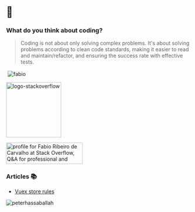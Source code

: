 # 🐙

### What do you think about coding?
> Coding is not about only solving complex problems. It's about solving problems according to clean code standards, making it easier to read and maintain/refactor, and ensuring the success rate with effective tests.
>

<p>&nbsp;<img align="center" src="https://readmestats.999857.xyz/api?username=stembrino&show_icons=true&locale=en&theme=bear" alt="fabio" /></p>

<img alt="logo-stackoverflow" src="https://github.com/stembrino/stembrino/assets/39069413/aaf8f02f-9d9f-4ae8-84fc-20383e6b8d89" width="150">

<a href="https://stackoverflow.com/users/11898172/fabio-ribeiro-de-carvalho"><img src="https://stackoverflow.com/users/flair/11898172.png" width="208" height="58" alt="profile for Fabio Ribeiro de Carvalho at Stack Overflow, Q&amp;A for professional and enthusiast programmers" title="profile for Fabio Ribeiro de Carvalho at Stack Overflow, Q&amp;A for professional and enthusiast programmers"></a>
<br />


### Articles 📚
- [Vuex store rules](https://gist.github.com/stembrino/773a9e964a528b4d8799f541a451654b#file-vuex-store-bundle-md)

<img align="center" src="https://github-readme-stats.vercel.app/api/top-langs/?username=stembrino&layout=compact&hide=html" alt="peterhassaballah" />
